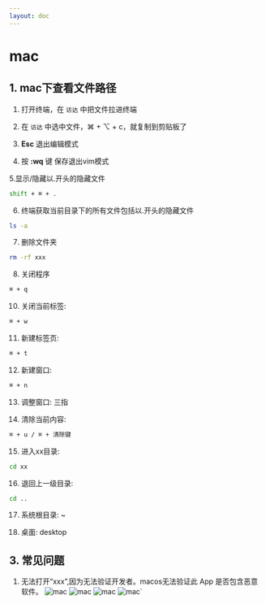 ```yaml
---
layout: doc
---
```


# mac

## 1. mac下查看文件路径

  1. 打开终端，在 `访达` 中把文件拉进终端

  2. 在 `访达` 中选中文件，⌘ + ⌥ + c，就复制到剪贴板了


  3. **Esc** 退出编辑模式

  4. 按 **:wq** 键 保存退出vim模式

  5.显示/隐藏以.开头的隐藏文件

  ```sh
  shift + ⌘ + .
  ```

  6. 终端获取当前目录下的所有文件包括以.开头的隐藏文件

  ```sh
  ls -a
  ```

  7. 删除文件夹
  ```sh
  rm -rf xxx
  ```

  8. 关闭程序
  ```sh
  ⌘ + q
  ```

  10. 关闭当前标签:
  ```sh
  ⌘ + w
  ```

  11. 新建标签页: 
  ```sh
  ⌘ + t
  ```

  12. 新建窗口: 
  ```sh
  ⌘ + n
  ```

  13. 调整窗口: 三指

  14. 清除当前内容: 
  ```sh
  ⌘ + u / ⌘ + 清除键
  ```

  15. 进入xx目录: 
  ```sh
  cd xx
  ```
  
  16. 退回上一级目录: 
  ```sh
  cd ..
  ```

  17. 系统根目录: ~

  18. 桌面: desktop

## 3. 常见问题

  1. 无法打开“xxx”,因为无法验证开发者。macos无法验证此 App 是否包含恶意软件。
  ![mac](/mac_01.png)
  ![mac](/mac_02.png)
  ![mac](/mac_03.png)
  ![mac](/mac_04.png)`



